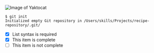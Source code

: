 ![Image of Yaktocat](https://octodex.github.com/images/yaktocat.png)


```
$ git init
Initialized empty Git repository in /Users/skills/Projects/recipe-repository/.git/
```



- [x] List syntax is required
- [x] This item is complete
- [ ] This item is not complete
